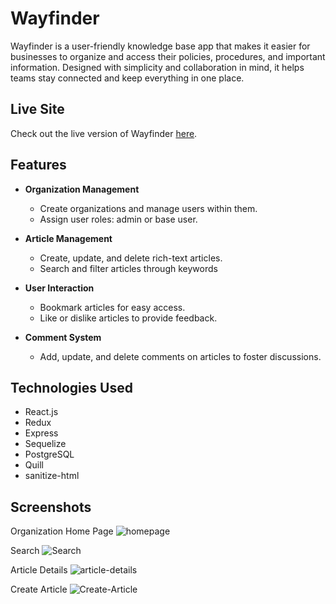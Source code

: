# Wayfinder
Wayfinder is a user-friendly knowledge base app that makes it easier for businesses to organize and access their policies, procedures, and important information. Designed with simplicity and collaboration in mind, it helps teams stay connected and keep everything in one place.

## Live Site

Check out the live version of Wayfinder [here](https://wayfinder-b8om.onrender.com).  


## Features

- **Organization Management**  
  - Create organizations and manage users within them.  
  - Assign user roles: admin or base user.  

- **Article Management**  
  - Create, update, and delete rich-text articles.  
  - Search and filter articles through keywords  

- **User Interaction**  
  - Bookmark articles for easy access.  
  - Like or dislike articles to provide feedback.  

- **Comment System**  
  - Add, update, and delete comments on articles to foster discussions.
 
## Technologies Used

- React.js  
- Redux  
- Express  
- Sequelize  
- PostgreSQL  
- Quill  
- sanitize-html  


## Screenshots
Organization Home Page 
![homepage](https://github.com/user-attachments/assets/6a5d64b7-9fc9-4f71-b1ab-367d460ec755)

Search
![Search](https://github.com/user-attachments/assets/0d37ecba-7b2c-42de-86ea-85b42a9e7baf)

Article Details
![article-details](https://github.com/user-attachments/assets/d80f1096-f975-4536-8656-3d47f062b6a4)

Create Article
![Create-Article](https://github.com/user-attachments/assets/c15915e7-633a-4be6-9267-2705c5b42625)
